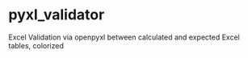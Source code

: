 # pyxl_validator
Excel Validation via openpyxl between calculated and expected Excel tables, colorized
